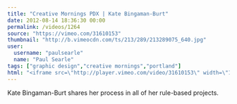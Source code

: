 ```yaml
---
title: "Creative Mornings PDX | Kate Bingaman-Burt"
date: 2012-08-14 18:36:30 00:00
permalink: /videos/1264
source: "https://vimeo.com/31610153"
thumbnail: "http://b.vimeocdn.com/ts/213/289/213289075_640.jpg"
user:
  username: "paulsearle"
  name: "Paul Searle"
tags: ["graphic design","creative mornings","portland"]
html: "<iframe src=\"http://player.vimeo.com/video/31610153\" width=\"1280\" height=\"720\" frameborder=\"0\" webkitAllowFullScreen mozallowfullscreen allowFullScreen></iframe>"
---
```


Kate Bingaman-Burt shares her process in all of her rule-based projects.